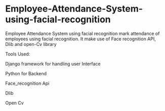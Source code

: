 # Employee-Attendance-System-using-facial-recognition
Employee Attendance System using facial recognition mark attendance of employees using facial recognition. It make use of Face recognition API, Dlib  and open-Cv library



Tools Used:

Django framework for handling user Interface

Python for Backend

Face_recognition Api

Dlib

Open Cv

